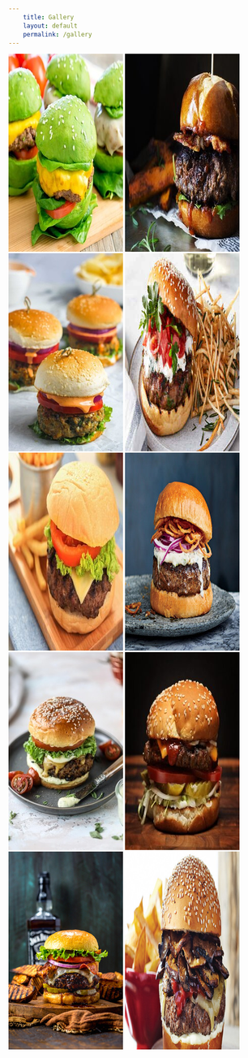 ```yaml
---
    title: Gallery
    layout: default
    permalink: /gallery
---
```

<div class="gallery">
        <a href="assets/images/1.jpg" data-lightbox="mygallery"><img src="assets/images/1-small.jpg"></a>
        <a href="assets/images/2.jpg" data-lightbox="mygallery"><img src="assets/images/2-small.jpg"></a>
        <a href="assets/images/3.jpg" data-lightbox="mygallery"><img src="assets/images/3-small.jpg"></a>
        <a href="assets/images/4.jpg" data-lightbox="mygallery"><img src="assets/images/4-small.jpg"></a>
        <a href="assets/images/5.jpg" data-lightbox="mygallery"><img src="assets/images/5-small.jpg"></a>
        <a href="assets/images/6.jpg" data-lightbox="mygallery"><img src="assets/images/6-small.jpg"></a>
        <a href="assets/images/7.jpg" data-lightbox="mygallery"><img src="assets/images/7-small.jpg"></a>
        <a href="assets/images/8.jpg" data-lightbox="mygallery"><img src="assets/images/8-small.jpg"></a>
        <a href="assets/images/9.jpg" data-lightbox="mygallery"><img src="assets/images/9-small.jpg"></a>
        <a href="assets/images/10.jpg" data-lightbox="mygallery"><img src="assets/images/10-small.jpg"></a>
</div>